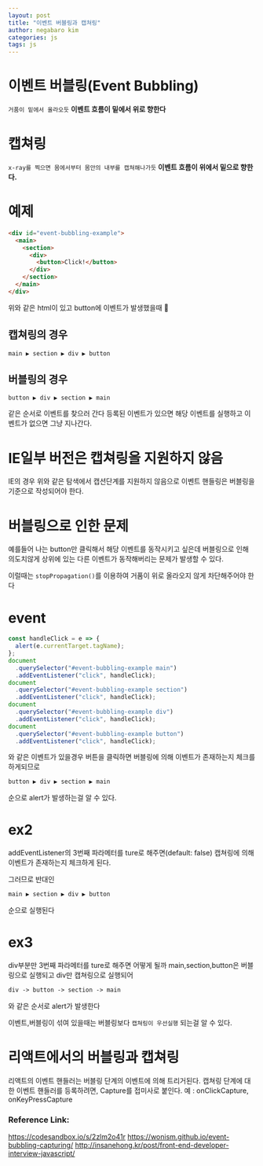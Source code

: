 ```yaml
---
layout: post
title: "이벤트 버블링과 캡쳐링"
author: negabaro kim
categories: js
tags: js
---
```


# 이벤트 버블링(Event Bubbling)

`거품이 밑에서 올라오듯`
**이벤트 흐름이 밑에서 위로 향한다**

# 캡쳐링

`x-ray를 찍으면 몸에서부터 몸안의 내부를 캡쳐해나가듯`
**이벤트 흐름이 위에서 밑으로 향한다.**

# 예제

```html
<div id="event-bubbling-example">
  <main>
    <section>
      <div>
        <button>Click!</button>
      </div>
    </section>
  </main>
</div>
```

위와 같은 html이 있고 button에 이벤트가 발생했을때


## 캡쳐링의 경우

```
main ▶ section ▶ div ▶ button
```

## 버블링의 경우

```
button ▶ div ▶ section ▶ main
```

같은 순서로 이벤트를 찾으러 간다
등록된 이벤트가 있으면 해당 이벤트를 실행하고 이벤트가 없으면 그냥 지나간다.

# IE일부 버전은 캡쳐링을 지원하지 않음

IE의 경우 위와 같은 탐색에서 캡션단계를 지원하지 않음으로 이벤트 핸들링은 버블링을 기준으로 작성되어야 한다.

# 버블링으로 인한 문제

예를들어 나는 button만 클릭해서 해당 이벤트를 동작시키고 싶은데 버블링으로 인해 의도치않게
상위에 있는 다른 이벤트가 동작해버리는 문제가 발생할 수 있다.

이럴때는 `stopPropagation()`를 이용하여 거품이 위로 올라오지 않게 차단해주어야 한다

# event

```js
const handleClick = e => {
  alert(e.currentTarget.tagName);
};
document
  .querySelector("#event-bubbling-example main")
  .addEventListener("click", handleClick);
document
  .querySelector("#event-bubbling-example section")
  .addEventListener("click", handleClick);
document
  .querySelector("#event-bubbling-example div")
  .addEventListener("click", handleClick);
document
  .querySelector("#event-bubbling-example button")
  .addEventListener("click", handleClick);
```

와 같은 이벤트가 있을경우 버튼을 클릭하면 버블링에 의해 이벤트가 존재하는지 체크를 하게되므로

```html
button ▶ div ▶ section ▶ main
```

순으로 alert가 발생하는걸 알 수 있다.

# ex2

addEventListener의 3번째 파라메터를 ture로 해주면(default: false)
캡쳐링에 의해 이벤트가 존재하는지 체크하게 된다.

그러므로 반대인

```html
main ▶ section ▶ div ▶ button
```

순으로 실행된다

# ex3

div부분만 3번째 파라메터를 ture로 해주면 어떻게 될까
main,section,button은 버블링으로 실행되고 div만 캡쳐링으로 실행되어

```html
div -> button -> section -> main
```

와 같은 순서로 alert가 발생한다

이벤트,버블링이 섞여 있을때는 버블링보다 `캡쳐링이 우선실행` 되는걸 알 수 있다.

# 리액트에서의 버블링과 캡쳐링

리액트의 이벤트 핸들러는 버블링 단계의 이벤트에 의해 트리거된다.
캡쳐링 단계에 대한 이벤트 핸들러를 등록하려면, Capture를 접미사로 붙인다.
예 : onClickCapture, onKeyPressCapture

### Reference Link:

https://codesandbox.io/s/2zlm2o41r
https://wonism.github.io/event-bubbling-capturing/
http://insanehong.kr/post/front-end-developer-interview-javascript/
